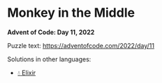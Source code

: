 # Monkey in the Middle

**Advent of Code: Day 11, 2022**

Puzzle text: https://adventofcode.com/2022/day/11

Solutions in other languages:

- [💧 Elixir](../../../elixir/lib/2022/11_monkey_in_the_middle)
